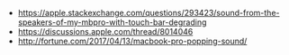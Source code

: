 - https://apple.stackexchange.com/questions/293423/sound-from-the-speakers-of-my-mbpro-with-touch-bar-degrading
- https://discussions.apple.com/thread/8014046
- http://fortune.com/2017/04/13/macbook-pro-popping-sound/